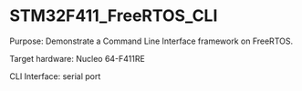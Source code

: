# STM32F411_FreeRTOS_CLI
Purpose: Demonstrate a Command Line Interface framework on FreeRTOS.

Target hardware: Nucleo 64-F411RE

CLI Interface: serial port
